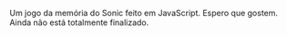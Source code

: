Um jogo da memória do Sonic feito em JavaScript. Espero que gostem. Ainda não está totalmente finalizado.
